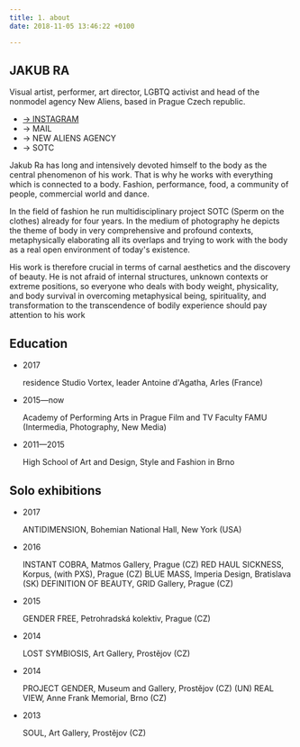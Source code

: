 ```yaml
---
title: 1. about
date: 2018-11-05 13:46:22 +0100

---
```

## JAKUB RA

Visual artist, performer, art director, LGBTQ activist and head of the nonmodel agency New Aliens, based in Prague Czech republic.

* [→ INSTAGRAM](https://www.instagram.com/jakubra____/ "instagram")
* → MAIL
* → NEW ALIENS AGENCY
* → SOTC

Jakub Ra has long and intensively devoted himself to the body as the central phenomenon of his work. That is why he works with everything which is connected to a body. Fashion, performance, food, a community of people, commercial world and dance.

In the field of fashion he run multidisciplinary project SOTC (Sperm on the clothes) already for four years. In the medium of photography he depicts the theme of body in very comprehensive and profound contexts, metaphysically elaborating all its overlaps and trying to work with the body as a real open environment of today's existence.

His work is therefore crucial in terms of carnal aesthetics and the discovery of beauty. He is not afraid of internal structures, unknown contexts or extreme positions, so everyone who deals with body weight, physicality, and body survival in overcoming metaphysical being, spirituality, and transformation to the transcendence of bodily experience should pay attention to his work

## Education

* 2017

  residence Studio Vortex, leader Antoine d'Agatha, Arles (France)
* 2015—now

  Academy of Performing Arts in Prague Film and TV Faculty FAMU  (Intermedia, Photography, New Media)
* 2011—2015

  High School of Art and Design, Style and Fashion in Brno

## Solo exhibitions

* 2017

  ANTIDIMENSION, Bohemian National Hall, New York (USA)
* 2016

  INSTANT COBRA, Matmos Gallery, Prague (CZ) RED HAUL SICKNESS, Korpus, (with PXS), Prague (CZ) BLUE MASS, Imperia Design, Bratislava (SK) DEFINITION OF BEAUTY, GRID Gallery, Prague (CZ)
* 2015

  GENDER FREE, Petrohradská kolektiv, Prague (CZ)
* 2014

  LOST SYMBIOSIS, Art Gallery, Prostějov (CZ)
* 2014

  PROJECT GENDER, Museum and Gallery, Prostějov (CZ) (UN) REAL VIEW, Anne Frank Memorial, Brno (CZ)
* 2013

  SOUL, Art Gallery, Prostějov (CZ)